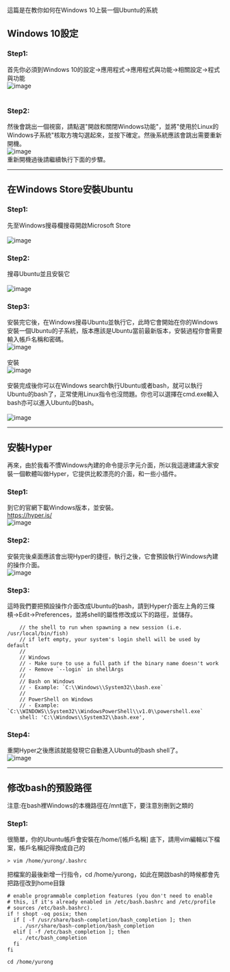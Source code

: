 這篇是在教你如何在Windows 10上裝一個Ubuntu的系統

## Windows 10設定
### Step1:
首先你必須到Windows 10的設定->應用程式->應用程式與功能->相關設定->程式與功能<br>
![image](https://github.com/yurong0404/selab-note/blob/master/img/WindowsSetting.PNG)
<br><br>
### Step2:
然後會跳出一個視窗，請點選"開啟和關閉Windows功能"，並將"使用於Linux的Windows子系統"核取方塊勾選起來，並按下確定。然後系統應該會跳出需要重新開機。<br>
![image](https://github.com/yurong0404/selab-note/blob/master/img/WindowsSetting2.PNG)
<br>重新開機過後請繼續執行下面的步驟。<br>

---
## 在Windows Store安裝Ubuntu
### Step1:
先至Windows搜尋欄搜尋開啟Microsoft Store<br><br>
![image](https://github.com/yurong0404/selab-note/blob/master/img/SearchMicrosoftStore.PNG)

### Step2:
搜尋Ubuntu並且安裝它<br><br>
![image](https://github.com/yurong0404/selab-note/blob/master/img/SearchUbuntu.PNG)

### Step3:
安裝完它後，在Windows搜尋Ubuntu並執行它，此時它會開始在你的Windows安裝一個Ubuntu的子系統，版本應該是Ubuntu當前最新版本，安裝過程你會需要輸入帳戶名稱和密碼。<br>
![image](https://github.com/yurong0404/selab-note/blob/master/img/SearchUbuntu2.PNG)
<br><br>安裝<br>
![image](https://github.com/yurong0404/selab-note/blob/master/img/InstallUbuntu.PNG)
<br><br>安裝完成後你可以在Windows search執行Ubuntu或者bash，就可以執行Ubuntu的bash了，正常使用Linux指令也沒問題。你也可以選擇在cmd.exe輸入bash亦可以進入Ubuntu的bash。<br><br>
![image](https://github.com/yurong0404/selab-note/blob/master/img/cmdexe.PNG)
<br>

---
## 安裝Hyper
再來，由於我看不慣Windows內建的命令提示字元介面，所以我這邊建議大家安裝一個軟體叫做Hyper，它提供比較漂亮的介面，和一些小插件。<br>

### Step1:
到它的官網下載Windows版本，並安裝。<br>
https://hyper.is/<br>
![image](https://github.com/yurong0404/selab-note/blob/master/img/HyperHomepage.PNG)

### Step2:
安裝完後桌面應該會出現Hyper的捷徑，執行之後，它會預設執行Windows內建的操作介面。<br>
![image](https://github.com/yurong0404/selab-note/blob/master/img/HyperDefaultcmd.PNG)

### Step3:
這時我們要把預設操作介面改成Ubuntu的bash，請到Hyper介面左上角的三條槓->Edit->Preferences，並將shell的屬性修改成以下的路徑，並儲存。<br>
```console
    // the shell to run when spawning a new session (i.e. /usr/local/bin/fish)
    // if left empty, your system's login shell will be used by default
    //
    // Windows
    // - Make sure to use a full path if the binary name doesn't work
    // - Remove `--login` in shellArgs
    //
    // Bash on Windows
    // - Example: `C:\\Windows\\System32\\bash.exe`
    //
    // PowerShell on Windows
    // - Example: `C:\\WINDOWS\\System32\\WindowsPowerShell\\v1.0\\powershell.exe`
    shell: 'C:\\Windows\\System32\\bash.exe',
```

### Step4:
重開Hyper之後應該就能發現它自動進入Ubuntu的bash shell了。<br>
![image](https://github.com/yurong0404/selab-note/blob/master/img/HyperDefaultDirectory.PNG)

---
## 修改bash的預設路徑
注意:在bash裡Windows的本機路徑在/mnt底下，要注意別刪到之類的<br>

### Step1:
很簡單，你的Ubuntu帳戶會安裝在/home/[帳戶名稱] 底下，請用vim編輯以下檔案，帳戶名稱記得換成自己的<br>
```console
> vim /home/yurong/.bashrc
```
把檔案的最後新增一行指令，cd /home/yurong，如此在開啟bash的時候都會先把路徑改到home目錄<br>
```console
# enable programmable completion features (you don't need to enable
# this, if it's already enabled in /etc/bash.bashrc and /etc/profile
# sources /etc/bash.bashrc).
if ! shopt -oq posix; then
  if [ -f /usr/share/bash-completion/bash_completion ]; then
    . /usr/share/bash-completion/bash_completion
  elif [ -f /etc/bash_completion ]; then
    . /etc/bash_completion
  fi
fi

cd /home/yurong
```
